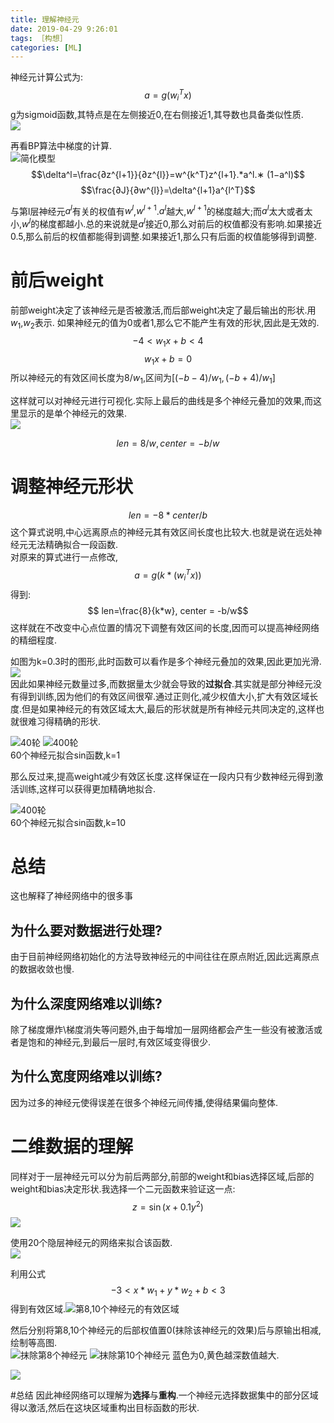 ```yaml
---
title: 理解神经元
date: 2019-04-29 9:26:01
tags: ［构想］
categories: [ML]
---
```


神经元计算公式为:
$$a=g(w_i^T x)$$
g为sigmoid函数,其特点是在左侧接近0,在右侧接近1,其导数也具备类似性质.  
![](/blog_images/2019-04-29-09-43-05.png)

再看BP算法中梯度的计算.  
![简化模型](/blog_images/NN.jpg)  
 $$\delta^l=\frac{∂z^{l+1}}{∂z^{l}}=w^{k^T}z^{l+1}.*a^l.∗ (1−a^l)$$
 $$\frac{∂J}{∂w^{l}}=\delta^{l+1}a^{l^T}$$

与第l层神经元$a^l$有关的权值有$w^{l}$,$w^{l+1}$.$a^l$越大,$w^{l+1}$的梯度越大;而$a^l$太大或者太小,$w^{l}$的梯度都越小.总的来说就是$a^l$接近0,那么对前后的权值都没有影响.如果接近0.5,那么前后的权值都能得到调整.如果接近1,那么只有后面的权值能够得到调整.

# 前后weight
前部weight决定了该神经元是否被激活,而后部weight决定了最后输出的形状.用$w_1$,$w_2$表示.
如果神经元的值为0或者1,那么它不能产生有效的形状,因此是无效的.
$$-4<w_1 x+b<4$$
$$w_1 x+b=0$$
所以神经元的有效区间长度为$8/w_1$,区间为$[(-b-4)/w_1,(-b+4)/w_1]$

这样就可以对神经元进行可视化.实际上最后的曲线是多个神经元叠加的效果,而这里显示的是单个神经元的效果.  
![](/blog_images/2019-04-29-12-10-50.png)

$$ len=8/w, center = -b/w$$

# 调整神经元形状
$$ len = -8*center/b$$
这个算式说明,中心远离原点的神经元其有效区间长度也比较大.也就是说在远处神经元无法精确拟合一段函数.  
对原来的算式进行一点修改,  
$$a=g(k*(w_i^T x))$$
得到:  
$$ len=\frac{8}{k*w}, center = -b/w$$
这样就在不改变中心点位置的情况下调整有效区间的长度,因而可以提高神经网络的精细程度.

如图为k=0.3时的图形,此时函数可以看作是多个神经元叠加的效果,因此更加光滑.  
![](/blog_images/2019-04-29-13-02-48.png)  
因此如果神经元数量过多,而数据量太少就会导致的**过拟合**.其实就是部分神经元没有得到训练,因为他们的有效区间很窄.通过正则化,减少权值大小,扩大有效区域长度.但是如果神经元的有效区域太大,最后的形状就是所有神经元共同决定的,这样也就很难习得精确的形状.

![40轮](/blog_images/2019-04-29-13-15-06.png)
![400轮](/blog_images/2019-04-29-13-30-10.png)  
60个神经元拟合sin函数,k=1

那么反过来,提高weight减少有效区长度.这样保证在一段内只有少数神经元得到激活训练,这样可以获得更加精确地拟合.

![400轮](/blog_images/2019-04-29-13-22-01.png)  
60个神经元拟合sin函数,k=10

# 总结

这也解释了神经网络中的很多事
## 为什么要对数据进行处理?
由于目前神经网络初始化的方法导致神经元的中间往往在原点附近,因此远离原点的数据收敛也慢.
## 为什么深度网络难以训练?
除了梯度爆炸\梯度消失等问题外,由于每增加一层网络都会产生一些没有被激活或者是饱和的神经元,到最后一层时,有效区域变得很少.
## 为什么宽度网络难以训练?
因为过多的神经元使得误差在很多个神经元间传播,使得结果偏向整体.

# 二维数据的理解

同样对于一层神经元可以分为前后两部分,前部的weight和bias选择区域,后部的weight和bias决定形状.我选择一个二元函数来验证这一点:
$$z=\sin \left(x+0.1 y^2\right)$$
![](/blog_images/2019-05-02-17-38-51.png)

使用20个隐层神经元的网络来拟合该函数.  
![](/blog_images/2019-05-02-17-41-58.png)

利用公式 
$$ -3<x*w_1+ y *w_2 + b<3$$
得到有效区域.![第8,10个神经元的有效区域](/blog_images/2019-05-02-17-40-34.png)

然后分别将第8,10个神经元的后部权值置0(抹除该神经元的效果)后与原输出相减,绘制等高图.  
![抹除第8个神经元](/blog_images/2019-05-02-17-49-10.png)
![抹除第10个神经元](/blog_images/2019-05-02-17-50-23.png)
 蓝色为0,黄色越深数值越大.

![](/blog_images/2019-05-02-20-24-32.png)

#总结
因此神经网络可以理解为**选择**与**重构**.一个神经元选择数据集中的部分区域得以激活,然后在这块区域重构出目标函数的形状.